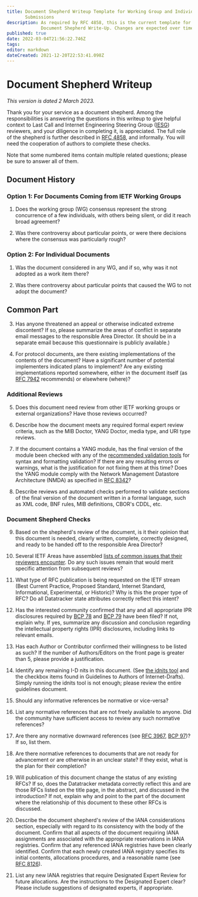 ```yaml
---
title: Document Shepherd Writeup Template for Working Group and Individual
       Submissions
description: As required by RFC 4858, this is the current template for the
             Document Shepherd Write-Up. Changes are expected over time.
published: true
date: 2022-03-04T21:56:22.746Z
tags:
editor: markdown
dateCreated: 2021-12-20T22:53:41.098Z
---
```


# Document Shepherd Writeup

*This version is dated 2 March 2023.*

Thank you for your service as a document shepherd. Among the responsibilities is
answering the questions in this writeup to give helpful context to Last Call and
Internet Engineering Steering Group
([IESG](https://www.ietf.org/about/groups/iesg/)) reviewers, and your diligence
in completing it, is appreciated. The full role of the shepherd is further
described in [RFC 4858](https://www.rfc-editor.org/rfc/rfc4858.html), and
informally. You will need the cooperation of authors to complete these checks.

Note that some numbered items contain multiple related questions; please be sure
to answer all of them.


## Document History

### Option 1: For Documents Coming from IETF Working Groups

1. Does the working group (WG) consensus represent the strong concurrence of a
   few individuals, with others being silent, or did it reach broad agreement?

2. Was there controversy about particular points, or were there decisions where
   the consensus was particularly rough?

### Option 2: For Individual Documents

1. Was the document considered in any WG, and if so, why was it not adopted as a
   work item there?
 
2. Was there controversy about particular points that caused the WG to not adopt
   the document?

## Common Part
 
3. Has anyone threatened an appeal or otherwise indicated extreme discontent? If
   so, please summarize the areas of conflict in separate email messages to the
   responsible Area Director. (It should be in a separate email because this
   questionnaire is publicly available.)

4. For protocol documents, are there existing implementations of the contents of
   the document? Have a significant number of potential implementers indicated
   plans to implement? Are any existing implementations reported somewhere,
   either in the document itself (as [RFC
   7942](https://www.rfc-editor.org/rfc/rfc7942.html) recommends) or elsewhere
   (where)?

### Additional Reviews

5. Does this document need review from other IETF working groups or external
   organizations? Have those reviews occurred?

6. Describe how the document meets any required formal expert review criteria,
   such as the MIB Doctor, YANG Doctor, media type, and URI type reviews.

7. If the document contains a YANG module, has the final version of the module
   been checked with any of the [recommended validation
   tools](https://trac.ietf.org/trac/ops/wiki/yang-review-tools) for syntax and
   formatting validation? If there are any resulting errors or warnings, what is
   the justification for not fixing them at this time? Does the YANG module
   comply with the Network Management Datastore Architecture (NMDA) as specified
   in [RFC 8342](https://www.rfc-editor.org/rfc/rfc8342.html)?

8. Describe reviews and automated checks performed to validate sections of the
   final version of the document written in a formal language, such as XML code,
   BNF rules, MIB definitions, CBOR's CDDL, etc.

### Document Shepherd Checks

9. Based on the shepherd's review of the document, is it their opinion that this
   document is needed, clearly written, complete, correctly designed, and ready
   to be handed off to the responsible Area Director?

10. Several IETF Areas have assembled [lists of common issues that their
    reviewers encounter](https://trac.ietf.org/trac/iesg/wiki/ExpertTopics). Do
    any such issues remain that would merit specific attention from subsequent
    reviews?

11. What type of RFC publication is being requested on the IETF stream (Best
    Current Practice, Proposed Standard, Internet Standard, Informational,
    Experimental, or Historic)? Why is this the proper type of RFC? Do all
    Datatracker state attributes correctly reflect this intent?

12. Has the interested community confirmed that any and all appropriate IPR
    disclosures required by [BCP 78](https://www.rfc-editor.org/info/bcp78) and
    [BCP 79](https://www.rfc-editor.org/info/bcp79) have been filed? If not,
    explain why. If yes, summarize any discussion and conclusion regarding the
    intellectual property rights (IPR) disclosures, including links to relevant
    emails.

13. Has each Author or Contributor confirmed their willingness to be listed as
    such? If the number of Authors/Editors on the front page is greater than 5,
    please provide a justification.

14. Identify any remaining I-D nits in this document. (See [the idnits
    tool](http://www.ietf.org/tools/idnits/) and the checkbox items found in
    Guidelines to Authors of Internet-Drafts). Simply running the idnits tool is
    not enough; please review the entire guidelines document.

15. Should any informative references be normative or vice-versa?

16. List any normative references that are not freely available to anyone. Did
    the community have sufficient access to review any such normative
    references?

17. Are there any normative downward references (see [RFC
    3967](https://www.rfc-editor.org/rfc/rfc3967.html), [BCP
    97](https://www.rfc-editor.org/info/bcp97))? If so, list them.

18. Are there normative references to documents that are not ready for
    advancement or are otherwise in an unclear state? If they exist, what is the
    plan for their completion?

19. Will publication of this document change the status of any existing RFCs? If
    so, does the Datatracker metadata correctly reflect this and are those RFCs
    listed on the title page, in the abstract, and discussed in the
    introduction? If not, explain why and point to the part of the document
    where the relationship of this document to these other RFCs is discussed.

20. Describe the document shepherd's review of the IANA considerations section,
    especially with regard to its consistency with the body of the document.
    Confirm that all aspects of the document requiring IANA assignments are
    associated with the appropriate reservations in IANA registries. Confirm
    that any referenced IANA registries have been clearly identified. Confirm
    that each newly created IANA registry specifies its initial contents,
    allocations procedures, and a reasonable name (see [RFC
    8126](https://www.rfc-editor.org/rfc/rfc8126.html)).

21. List any new IANA registries that require Designated Expert Review for
    future allocations. Are the instructions to the Designated Expert clear?
    Please include suggestions of designated experts, if appropriate.
